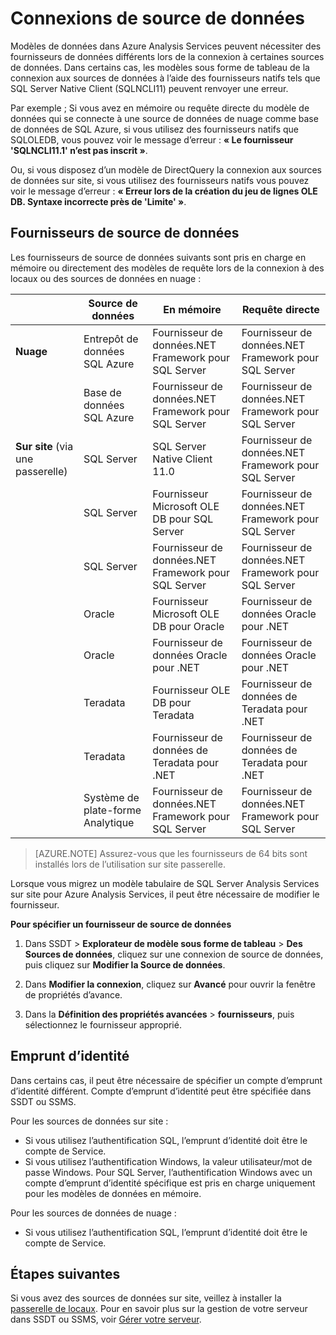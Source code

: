 <properties
   pageTitle="Les connexions de source de données | Microsoft Azure"
   description="Décrit les connexions de source de données pour les modèles de données dans Azure Analysis Services."
   services="analysis-services"
   documentationCenter=""
   authors="minewiskan"
   manager="erikre"
   editor=""
   tags=""/>
<tags
   ms.service="analysis-services"
   ms.devlang="NA"
   ms.topic="article"
   ms.tgt_pltfrm="NA"
   ms.workload="na"
   ms.date="10/25/2016"
   ms.author="owend"/>

# <a name="datasource-connections"></a>Connexions de source de données

Modèles de données dans Azure Analysis Services peuvent nécessiter des fournisseurs de données différents lors de la connexion à certaines sources de données. Dans certains cas, les modèles sous forme de tableau de la connexion aux sources de données à l’aide des fournisseurs natifs tels que SQL Server Native Client (SQLNCLI11) peuvent renvoyer une erreur.

Par exemple ; Si vous avez en mémoire ou requête directe du modèle de données qui se connecte à une source de données de nuage comme base de données de SQL Azure, si vous utilisez des fournisseurs natifs que SQLOLEDB, vous pouvez voir le message d’erreur : **« Le fournisseur 'SQLNCLI11.1' n’est pas inscrit »**.

Ou, si vous disposez d’un modèle de DirectQuery la connexion aux sources de données sur site, si vous utilisez des fournisseurs natifs vous pouvez voir le message d’erreur : **« Erreur lors de la création du jeu de lignes OLE DB. Syntaxe incorrecte près de 'Limite' »**.

## <a name="data-source-providers"></a>Fournisseurs de source de données

Les fournisseurs de source de données suivants sont pris en charge en mémoire ou directement des modèles de requête lors de la connexion à des locaux ou des sources de données en nuage :

|               | **Source de données**                     | **En mémoire**                            |  **Requête directe**                                           |
|---------------------------|-------------------------------|---------------------------------------------|---------------------------------------------|
| **Nuage**                     | Entrepôt de données SQL Azure      | Fournisseur de données.NET Framework pour SQL Server | Fournisseur de données.NET Framework pour SQL Server |
|                           | Base de données SQL Azure            | Fournisseur de données.NET Framework pour SQL Server | Fournisseur de données.NET Framework pour SQL Server |
| **Sur site** (via une passerelle) | SQL Server                    | SQL Server Native Client 11.0               | Fournisseur de données.NET Framework pour SQL Server |
|                           |  SQL Server                             | Fournisseur Microsoft OLE DB pour SQL Server    |   Fournisseur de données.NET Framework pour SQL Server                                          |
|                           |  SQL Server                             | Fournisseur de données.NET Framework pour SQL Server |  Fournisseur de données.NET Framework pour SQL Server                                           |
|                           | Oracle                        | Fournisseur Microsoft OLE DB pour Oracle        | Fournisseur de données Oracle pour .NET               |
|                           |  Oracle                             | Fournisseur de données Oracle pour .NET               | Fournisseur de données Oracle pour .NET                                            |
|                           | Teradata                      | Fournisseur OLE DB pour Teradata                | Fournisseur de données de Teradata pour .NET             |
|                           |  Teradata                             | Fournisseur de données de Teradata pour .NET             |  Fournisseur de données de Teradata pour .NET                                            |
|                           | Système de plate-forme Analytique | Fournisseur de données.NET Framework pour SQL Server | Fournisseur de données.NET Framework pour SQL Server |


> [AZURE.NOTE] Assurez-vous que les fournisseurs de 64 bits sont installés lors de l’utilisation sur site passerelle.

Lorsque vous migrez un modèle tabulaire de SQL Server Analysis Services sur site pour Azure Analysis Services, il peut être nécessaire de modifier le fournisseur.

**Pour spécifier un fournisseur de source de données**

1. Dans SSDT > **Explorateur de modèle sous forme de tableau** > **Des Sources de données**, cliquez sur une connexion de source de données, puis cliquez sur **Modifier la Source de données**.

2. Dans **Modifier la connexion**, cliquez sur **Avancé** pour ouvrir la fenêtre de propriétés d’avance.

3. Dans la **Définition des propriétés avancées** > **fournisseurs**, puis sélectionnez le fournisseur approprié.

## <a name="impersonation"></a>Emprunt d’identité
Dans certains cas, il peut être nécessaire de spécifier un compte d’emprunt d’identité différent. Compte d’emprunt d’identité peut être spécifiée dans SSDT ou SSMS.

Pour les sources de données sur site :

- Si vous utilisez l’authentification SQL, l’emprunt d’identité doit être le compte de Service.
- Si vous utilisez l’authentification Windows, la valeur utilisateur/mot de passe Windows. Pour SQL Server, l’authentification Windows avec un compte d’emprunt d’identité spécifique est pris en charge uniquement pour les modèles de données en mémoire.

Pour les sources de données de nuage :

- Si vous utilisez l’authentification SQL, l’emprunt d’identité doit être le compte de Service.


## <a name="next-steps"></a>Étapes suivantes

Si vous avez des sources de données sur site, veillez à installer la [passerelle de locaux](analysis-services-gateway.md). Pour en savoir plus sur la gestion de votre serveur dans SSDT ou SSMS, voir [Gérer votre serveur](analysis-services-manage.md).

